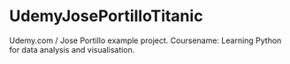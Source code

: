 # UdemyJosePortilloTitanic
Udemy.com / Jose Portillo example project. Coursename: Learning Python for data analysis and visualisation.
